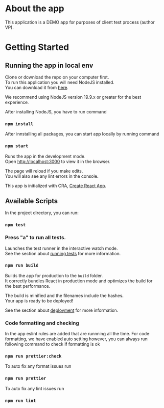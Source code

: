 # About the app
This application is a DEMO app for purposes of client test process (author VP).

# Getting Started
## Running the app in local env
Clone or download the repo on your computer first.\
To run this application you will need NodeJS installed.\
You can download it from [here](https://nodejs.org/en/download/package-manager).

We recommend using NodeJS version 19.9.x or greater for the best experience.

After installing NodeJS, you have to run command
### `npm install`

After innstalling all packages, you can start app locally by running command
### `npm start`

Runs the app in the development mode.\
Open [http://localhost:3000](http://localhost:3000) to view it in the browser.

The page will reload if you make edits.\
You will also see any lint errors in the console.

This app is initialized with CRA, [Create React App](https://github.com/facebook/create-react-app).

## Available Scripts

In the project directory, you can run:

### `npm test`

### Press "a" to run all tests.

Launches the test runner in the interactive watch mode.\
See the section about [running tests](https://facebook.github.io/create-react-app/docs/running-tests) for more information.

### `npm run build`

Builds the app for production to the `build` folder.\
It correctly bundles React in production mode and optimizes the build for the best performance.

The build is minified and the filenames include the hashes.\
Your app is ready to be deployed!

See the section about [deployment](https://facebook.github.io/create-react-app/docs/deployment) for more information.


### Code formatting and checking
In the app eslint rules are added that are runnning all the time.
For code formatting, we have enabled auto setting however, you can always run following command to check if formatting is ok
### `npm run prettier:check`

To auto fix any format issues run
### `npm run prettier`

To auto fix any lint issues run
### `npm run lint`
